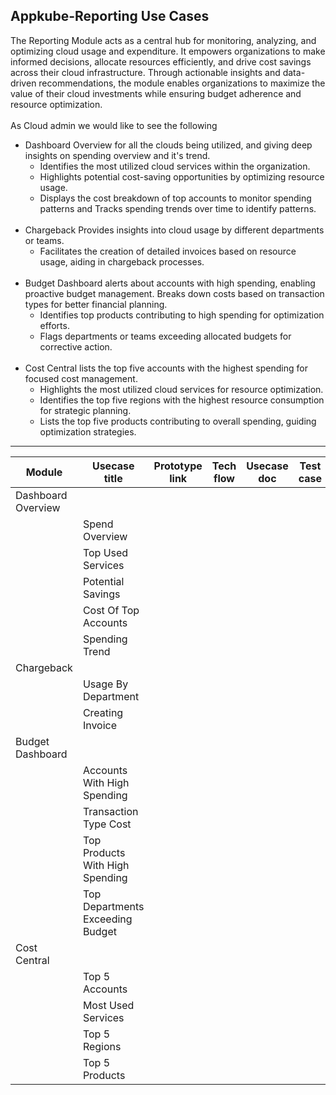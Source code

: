  Appkube-Reporting Use Cases
 ---------------------------

 The Reporting Module acts as a central hub for monitoring, analyzing, and optimizing cloud usage and expenditure. It empowers organizations to make informed decisions, allocate resources efficiently, and drive cost savings across their cloud infrastructure. Through actionable insights and data-driven recommendations, the module enables organizations to maximize the value of their cloud investments while ensuring budget adherence and resource optimization.<br>
 <br>
  As Cloud admin we would like to see the following<br>
 - Dashboard Overview for all the clouds being utilized, and giving deep insights on spending overview and it's trend.<br>
   - Identifies the most utilized cloud services within the organization.<br>
   - Highlights potential cost-saving opportunities by optimizing resource usage.<br>
   - Displays the cost breakdown of top accounts to monitor spending patterns and Tracks spending trends over time to identify patterns. <br>
   <br>
- Chargeback Provides insights into cloud usage by different departments or teams.<br>
   - Facilitates the creation of detailed invoices based on resource usage, aiding in chargeback processes.<br>
   <br>
- Budget Dashboard alerts about accounts with high spending, enabling proactive budget management. Breaks down costs based on transaction types for better financial planning.<br>
  - Identifies top products contributing to high spending for optimization efforts.<br>
  - Flags departments or teams exceeding allocated budgets for corrective action.<br>
  <br>
- Cost Central lists the top five accounts with the highest spending for focused cost management.<br>
  -  Highlights the most utilized cloud services for resource optimization.<br>
  -  Identifies the top five regions with the highest resource consumption for strategic planning.<br>
  - Lists the top five products contributing to overall spending, guiding optimization strategies.

 - ----------------------------------------------------------
|Module|Usecase title|Prototype link|Tech flow|Usecase doc|Test case|
|------|-------------|--------------|---------|-----------|---------|
Dashboard Overview||||||
||Spend Overview|||||
||Top Used Services|||||
||Potential Savings|||||
||Cost Of Top Accounts|||||
||Spending Trend|||||
Chargeback||||||
||Usage By Department|||||
||Creating Invoice|||||
Budget Dashboard||||||
||Accounts With High Spending|||||
||Transaction Type Cost|||||
||Top Products With High Spending|||||
||Top Departments Exceeding Budget|||||
Cost Central||||||
||Top 5 Accounts|||||
||Most Used Services|||||
||Top 5 Regions|||||
||Top 5 Products|||||
